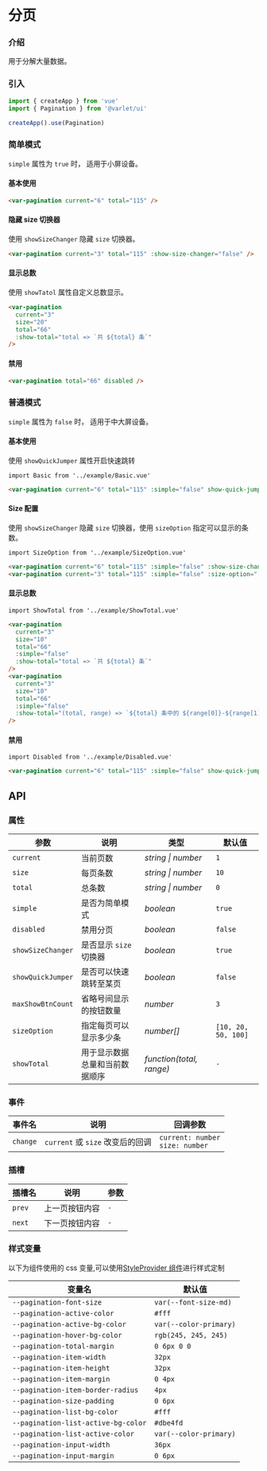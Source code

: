 # 分页

### 介绍

用于分解大量数据。

### 引入

```js
import { createApp } from 'vue'
import { Pagination } from '@varlet/ui'

createApp().use(Pagination)
```
### 简单模式

`simple` 属性为 `true` 时， 适用于小屏设备。

#### 基本使用

```html
<var-pagination current="6" total="115" />
```

#### 隐藏 size 切换器

使用 `showSizeChanger` 隐藏 `size` 切换器。

```html
<var-pagination current="3" total="115" :show-size-changer="false" />
```

#### 显示总数

使用 `showTatol` 属性自定义总数显示。

```html
<var-pagination 
  current="3" 
  size="20" 
  total="66" 
  :show-total="total => `共 ${total} 条`" 
/>
```

#### 禁用

```html
<var-pagination total="66" disabled />
```

### 普通模式

`simple` 属性为 `false` 时， 适用于中大屏设备。

#### 基本使用

使用 `showQuickJumper` 属性开启快速跳转

```vue
import Basic from '../example/Basic.vue'
```

```html
<var-pagination current="6" total="115" :simple="false" show-quick-jumper />
```

#### Size 配置

使用 `showSizeChanger` 隐藏 `size` 切换器，使用 `sizeOption` 指定可以显示的条数。

```vue
import SizeOption from '../example/SizeOption.vue'
```

```html
<var-pagination current="6" total="115" :simple="false" :show-size-changer="false" />
<var-pagination current="3" total="115" :simple="false" :size-option="[10, 20, 30, 40]" />
```

#### 显示总数

```vue
import ShowTotal from '../example/ShowTotal.vue'
```

```html
<var-pagination
  current="3"
  size="10"
  total="66"
  :simple="false"
  :show-total="total => `共 ${total} 条`"
/>
<var-pagination
  current="3"
  size="10"
  total="66"
  :simple="false"
  :show-total="(total, range) => `${total} 条中的 ${range[0]}-${range[1]}`"
/>
```

#### 禁用

```vue
import Disabled from '../example/Disabled.vue'
```

```html
<var-pagination current="6" total="115" :simple="false" show-quick-jumper disabled />
```

## API

### 属性

| 参数 | 说明 | 类型 | 默认值 |
| ----- | -------------- | -------- | ---------- |
| `current` | 当前页数 | _string \| number_ | `1` |
| `size` | 每页条数 | _string \| number_ | `10` |
| `total` | 总条数 | _string \| number_ | `0` |
| `simple` | 是否为简单模式 | _boolean_ | `true` |
| `disabled` | 禁用分页 | _boolean_ | `false` |
| `showSizeChanger` | 是否显示 `size` 切换器 | _boolean_ | `true` |
| `showQuickJumper` | 是否可以快速跳转至某页	 | _boolean_ | `false` |
| `maxShowBtnCount` | 省略号间显示的按钮数量	 | _number_ | `3` |
| `sizeOption` | 指定每页可以显示多少条	 | _number[]_ | `[10, 20, 50, 100]` |
| `showTotal` | 用于显示数据总量和当前数据顺序	 | _function(total, range)_ | `-` |

### 事件

| 事件名 | 说明 | 回调参数 |
| ----- | -------------- | -------- |
| `change` | `current` 或 `size` 改变后的回调 | `current: number` <br>`size: number`  |

### 插槽

| 插槽名 | 说明 | 参数 |
| --- | --- | --- |
| `prev` | 上一页按钮内容 | `-` |
| `next` | 下一页按钮内容 | `-` |

### 样式变量

以下为组件使用的 css 变量,可以使用[StyleProvider 组件](#/zh-CN/style-provider)进行样式定制

| 变量名 | 默认值 |
| --- | --- |
| `--pagination-font-size` | `var(--font-size-md)` |  
| `--pagination-active-color` | `#fff` |  
| `--pagination-active-bg-color` | `var(--color-primary)` |  
| `--pagination-hover-bg-color` | `rgb(245, 245, 245)` |  
| `--pagination-total-margin` | `0 6px 0 0` |  
| `--pagination-item-width` | `32px` |  
| `--pagination-item-height` | `32px` |  
| `--pagination-item-margin` | `0 4px` |  
| `--pagination-item-border-radius` | `4px` |  
| `--pagination-size-padding` | `0 6px` |  
| `--pagination-list-bg-color` | `#fff` |  
| `--pagination-list-active-bg-color` | `#dbe4fd` |  
| `--pagination-list-active-color` | `var(--color-primary)` |  
| `--pagination-input-width` | `36px` |  
| `--pagination-input-margin` | `0 6px` |  